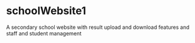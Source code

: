 # schoolWebsite1
A secondary school website with result upload and download features and staff and student management

